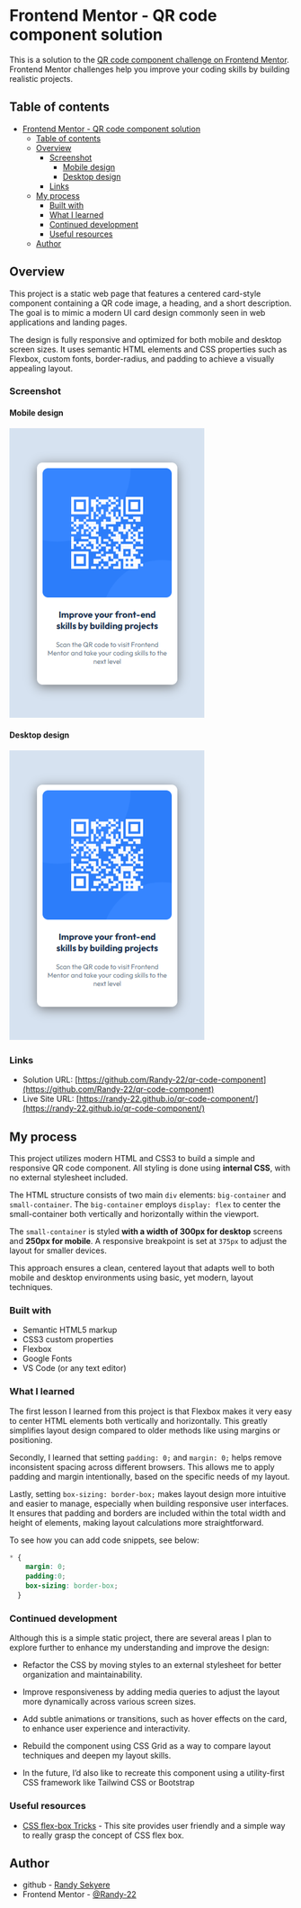 # Frontend Mentor - QR code component solution

This is a solution to the [QR code component challenge on Frontend Mentor](https://www.frontendmentor.io/challenges/qr-code-component-iux_sIO_H). Frontend Mentor challenges help you improve your coding skills by building realistic projects.

## Table of contents

- [Frontend Mentor - QR code component solution](#frontend-mentor---qr-code-component-solution)
  - [Table of contents](#table-of-contents)
  - [Overview](#overview)
    - [Screenshot](#screenshot)
      - [Mobile design](#mobile-design)
      - [Desktop design](#desktop-design)
    - [Links](#links)
  - [My process](#my-process)
    - [Built with](#built-with)
    - [What I learned](#what-i-learned)
    - [Continued development](#continued-development)
    - [Useful resources](#useful-resources)
  - [Author](#author)

## Overview

This project is a static web page that features a centered card-style component containing a QR code image, a heading, and a short description. The goal is to mimic a modern UI card design commonly seen in web applications and landing pages.

The design is fully responsive and optimized for both mobile and desktop screen sizes. It uses semantic HTML elements and CSS properties such as Flexbox, custom fonts, border-radius, and padding to achieve a visually appealing layout.

### Screenshot

#### Mobile design

![Mobile Design](designs/mobile_design.png)

#### Desktop design

  ![Desktop Design](designs/mobile_design.png)

### Links

- Solution URL: [https://github.com/Randy-22/qr-code-component](https://github.com/Randy-22/qr-code-component)
- Live Site URL: [https://randy-22.github.io/qr-code-component/](https://randy-22.github.io/qr-code-component/)

## My process

This project utilizes modern HTML and CSS3 to build a simple and responsive QR code component. All styling is done using **internal CSS**, with no external stylesheet included.

The HTML structure consists of two main `div` elements: `big-container` and `small-container`. The `big-container` employs `display: flex` to center the small-container both vertically and horizontally within the viewport.

The `small-container` is styled **with a width of 300px for desktop** screens and **250px for mobile**. A responsive breakpoint is set at `375px` to adjust the layout for smaller devices.

This approach ensures a clean, centered layout that adapts well to both mobile and desktop environments using basic, yet modern, layout techniques.

### Built with

- Semantic HTML5 markup
- CSS3 custom properties
- Flexbox
- Google Fonts
- VS Code (or any text editor)

### What I learned

The first lesson I learned from this project is that Flexbox makes it very easy to center HTML elements both vertically and horizontally. This greatly simplifies layout design compared to older methods like using margins or positioning.

Secondly, I learned that setting `padding: 0;` and `margin: 0;` helps remove inconsistent spacing across different browsers. This allows me to apply padding and margin intentionally, based on the specific needs of my layout.

Lastly, setting `box-sizing: border-box;` makes layout design more intuitive and easier to manage, especially when building responsive user interfaces. It ensures that padding and borders are included within the total width and height of elements, making layout calculations more straightforward.

To see how you can add code snippets, see below:

```css
* {
    margin: 0;
    padding:0;
    box-sizing: border-box;
  }
```

### Continued development

Although this is a simple static project, there are several areas I plan to explore further to enhance my understanding and improve the design:

- Refactor the CSS by moving styles to an external stylesheet for better organization and maintainability.

- Improve responsiveness by adding media queries to adjust the layout more dynamically across various screen sizes.

- Add subtle animations or transitions, such as hover effects on the card, to enhance user experience and interactivity.

- Rebuild the component using CSS Grid as a way to compare layout techniques and deepen my layout skills.

- In the future, I’d also like to recreate this component using a utility-first CSS framework like Tailwind CSS or Bootstrap

### Useful resources

- [CSS flex-box Tricks](https://css-tricks.com/snippets/css/a-guide-to-flexbox/) - This site provides user friendly and a simple way to really grasp the concept of CSS flex box.

## Author

- github - [Randy Sekyere](https://github.com/Randy-22)
- Frontend Mentor - [@Randy-22](https://www.frontendmentor.io/profile/Randy-22)
